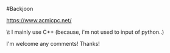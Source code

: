 #Backjoon

https://www.acmicpc.net/

\t I mainly use C++ (because, i'm not used to input of python..)

I'm welcome any comments! 
Thanks!
